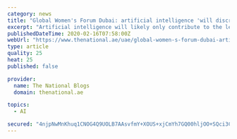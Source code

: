 ```yaml
---
category: news
title: "Global Women's Forum Dubai: artificial intelligence 'will discriminate against women'"
excerpt: "Artificial intelligence will likely only contribute to the level of discrimination against women in the workplace, a high-ranking United Nations official said on Sunday. Pedro Conceicao, director of the UN Development Programme’s human development report office, said jobs at risk of being replaced by artificial intelligence, which typically ..."
publishedDateTime: 2020-02-16T07:58:00Z
webUrl: "https://www.thenational.ae/uae/global-women-s-forum-dubai-artificial-intelligence-will-discriminate-against-women-1.979591"
type: article
quality: 25
heat: 25
published: false

provider:
  name: The National Blogs
  domain: thenational.ae

topics:
  - AI

secured: "4njpNwMnKhuq1CNOG4Q9UOLB7AAsvfmY+XOUS+xjCmYh7GQ00hljOO+SQci3CdWSM0Fd5Joq03VxY2xna6igXea4g2tBzwt5MZIldl1pI+NAniJILm+LuDTPR7nkvM+pod4EPlmrnF6H9YtI2+eWRFPXivQy1MS2eAuNzFE4Wd2j/DXOPNljbdQVU2j3hQeJEQmF6IcRSktkg9bKfD2+ca/MK+L+jArG+0sji/OnPbIBBHc7u4HakOa67NPRdGMmE0UQdv8HewZ/tNOauVp6zGY5R0RyJIpDuMEBkekneiB/ZMFnarBgYG6+aN8/CxYuMuaOBDi/E0gEwzr28ukHScEONcuoRtLrQLuJ4/AXhsUx5BnsVK6QFeQotNO2eJYfAGnImauk/yM2nTVwy78Uq9ZROG1eH7OXYB7qT9yX5QD2larpsPPURIvEec+Qrr5dPOxMgUh5WfAozT6Jzva/AST/I2uwft6adgsMe+G27d8=;XyfMBLH9R/arXw4XtEs5Qg=="
---
```


